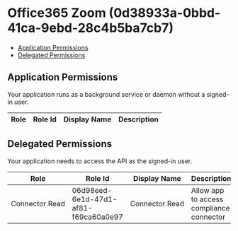 # Office365 Zoom (0d38933a-0bbd-41ca-9ebd-28c4b5ba7cb7)
- [Application Permissions](#application-permissions)
- [Delegated Permissions](#delegated-permissions)

## Application Permissions
Your application runs as a background service or daemon without a signed-in user.

| Role | Role Id | Display Name | Description |
|---|---|---|---|

## Delegated Permissions
Your application needs to access the API as the signed-in user. 

| Role | Role Id | Display Name | Description |
|---|---|---|---|
| Connector.Read | 06d98eed-6e1d-47d1-af81-f69ca60a0e97 | Connector.Read | Allow app to access compliance connector |

